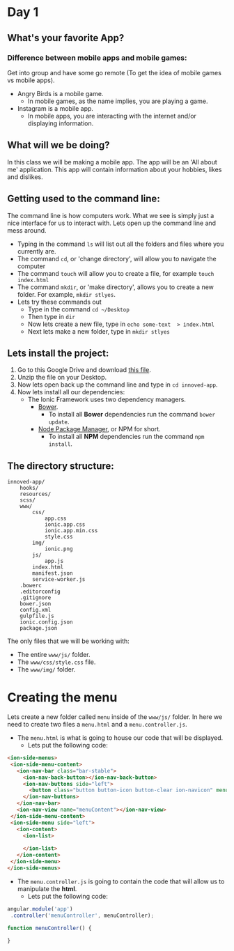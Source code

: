 # Day 1

## What's your favorite App?

### Difference between mobile apps and mobile games:
Get into group and have some go remote (To get the idea of mobile games vs mobile apps).

- Angry Birds is a mobile game.
    - In mobile games, as the name implies, you are playing a game.
- Instagram is a mobile app.
    - In mobile apps, you are interacting with the internet and/or displaying information.

## What will we be doing?
In this class we will be making a mobile app. The app will be an 'All about me' application. This app will contain information about your hobbies, likes and dislikes.

## Getting used to the command line:
The command line is how computers work. What we see is simply just a nice interface for us to interact with. Lets open up the command line and mess around.

- Typing in the command `ls` will list out all the folders and files where you currently are.
- The command `cd`, or 'change directory', will allow you to navigate the computer
- The command `touch` will allow you to create a file, for example `touch index.html`
- The command `mkdir`, or 'make directory', allows you to create a new folder. For example, `mkdir stlyes`.
- Lets try these commands out
    - Type in the command `cd ~/Desktop`
    - Then type in `dir`
    - Now lets create a new file, type in `echo some-text  > index.html`
    - Next lets make a new folder, type in `mkdir stlyes`
    
## Lets install the project:

1. Go to this Google Drive and download [this file](https://www.google.com/drive/).
2. Unzip the file on your Desktop.
3. Now lets open back up the command line and type in `cd innoved-app`.
4. Now lets install all our dependencies:
    - The Ionic Framework uses two dependency managers.
        - [Bower](https://bower.io/).
            - To install all __Bower__ dependencies run the command `bower update`.
        - [Node Package Manager](https://www.npmjs.com/), or NPM for short.
            - To install all __NPM__ dependencies run the command `npm install`.
                    
## The directory structure:

```
innoved-app/
    hooks/
    resources/
    scss/
    www/
        css/
            app.css
            ionic.app.css
            ionic.app.min.css
            style.css
        img/
            ionic.png
        js/
            app.js
        index.html
        manifest.json
        service-worker.js
    .bowerc
    .editorconfig
    .gitignore
    bower.json
    config.xml
    gulpfile.js
    ionic.config.json
    package.json
```

The only files that we will be working with:

- The entire `www/js/` folder.
- The `www/css/style.css` file.
- The `www/img/` folder.
   
# Creating the menu
Lets create a new folder called `menu` inside of the `www/js/` folder. In here we need to create two files a `menu.html` and a `menu.controller.js`.

- The `menu.html` is what is going to house our code that will be displayed.
   - Lets put the following code:
```html
<ion-side-menus>
 <ion-side-menu-content>
   <ion-nav-bar class="bar-stable">
     <ion-nav-back-button></ion-nav-back-button>
     <ion-nav-buttons side="left">
       <button class="button button-icon button-clear ion-navicon" menu-toggle="left"></button>
     </ion-nav-buttons>
   </ion-nav-bar>
   <ion-nav-view name="menuContent"></ion-nav-view>
 </ion-side-menu-content>
 <ion-side-menu side="left">
   <ion-content>
     <ion-list>
       
     </ion-list>
   </ion-content>
 </ion-side-menu>
</ion-side-menus>

```

- The `menu.controller.js` is going to contain the code that will allow us to manipulate the __html__.
   - Lets put the following code:
```javascript
angular.module('app')
 .controller('menuController', menuController);

function menuController() {
 
}
```